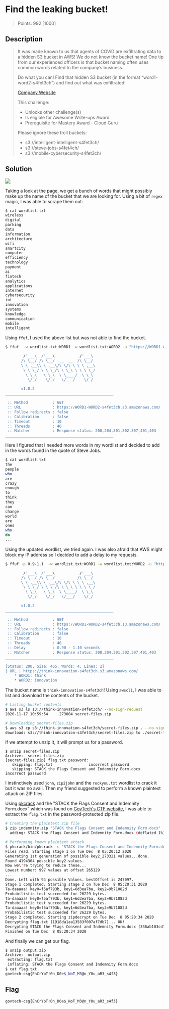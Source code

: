 # Find the leaking bucket!

> Points: 992 [1000]

## Description
> It was made known to us that agents of COViD are exfiltrating data to a hidden S3 bucket in AWS! We do not know the bucket name! One tip from our experienced officers is that bucket naming often uses common words related to the company’s business.
>
> Do what you can! Find that hidden S3 bucket (in the format “word1-word2-s4fet3ch”) and find out what was exfiltrated!
>
> [Company Website](https://d1ynvzedp0o7ys.cloudfront.net/)
>
> This challenge:
> - Unlocks other challenge(s)
> - Is eligible for Awesome Write-ups Award
> - Prerequisite for Mastery Award - Cloud Guru
>
> Please ignore these troll buckets:
> - s3://intelligent-intelligent-s4fet3ch/
> - s3://steve-jobs-s4fet4ch/
> - s3://mobile-cybersecurity-s4fet3ch/

## Solution

![](website.png)

Taking a look at the page, we get a bunch of words that might possibly make up the name of the bucket that we are looking for. Using a bit of `regex` magic, I was able to scrape them out:

```bash
$ cat wordlist.txt
wireless
digital
parking
data
information
architecture
wifi
smartcity
computer
efficiency
technology
payment
ai
fintech
analytics
applications
internet
cybersecurity
iot
innovation
systems
knowledge
communication
mobile
intelligent
```

Using `ffuf`, I used the above list but was not able to find the bucket.

```bash
$ ffuf  -w wordlist.txt:WORD1 -w wordlist.txt:WORD2 -u "https://WORD1-WORD2-s4fet3ch.s3.amazonaws.com/" -c -v   

        /'___\  /'___\           /'___\       
       /\ \__/ /\ \__/  __  __  /\ \__/       
       \ \ ,__\\ \ ,__\/\ \/\ \ \ \ ,__\      
        \ \ \_/ \ \ \_/\ \ \_\ \ \ \ \_/      
         \ \_\   \ \_\  \ \____/  \ \_\       
          \/_/    \/_/   \/___/    \/_/       

       v1.0.2
________________________________________________

 :: Method           : GET
 :: URL              : https://WORD1-WORD2-s4fet3ch.s3.amazonaws.com/
 :: Follow redirects : false
 :: Calibration      : false
 :: Timeout          : 10
 :: Threads          : 40
 :: Matcher          : Response status: 200,204,301,302,307,401,403
________________________________________________
```

Here I figured that I needed more words in my wordlist and decided to add in the words found in the quote of Steve Jobs. 

```bash
$ cat wordlist.txt
the
people
who
are
crazy
enough
to
think
they
can
change
world
are
ones
who
do
...
```

Using the updated wordlist, we tried again. I was also afraid that AWS might block my IP address so I decided to add a delay to my requests.  

```bash
$ ffuf -p 0.9-1.1  -w wordlist.txt:WORD1 -w wordlist.txt:WORD2 -u "https://WORD1-WORD2-s4fet3ch.s3.amazonaws.com/" -c -v       

        /'___\  /'___\           /'___\       
       /\ \__/ /\ \__/  __  __  /\ \__/       
       \ \ ,__\\ \ ,__\/\ \/\ \ \ \ ,__\      
        \ \ \_/ \ \ \_/\ \ \_\ \ \ \ \_/      
         \ \_\   \ \_\  \ \____/  \ \_\       
          \/_/    \/_/   \/___/    \/_/       

       v1.0.2
________________________________________________

 :: Method           : GET
 :: URL              : https://WORD1-WORD2-s4fet3ch.s3.amazonaws.com/
 :: Follow redirects : false
 :: Calibration      : false
 :: Timeout          : 10
 :: Threads          : 40
 :: Delay            : 0.90 - 1.10 seconds
 :: Matcher          : Response status: 200,204,301,302,307,401,403
________________________________________________

[Status: 200, Size: 465, Words: 4, Lines: 2]                                                                                          
| URL | https://think-innovation-s4fet3ch.s3.amazonaws.com/
    * WORD1: think
    * WORD2: innovation
```

The bucket name is `think-innovation-s4fet3ch`! Using `awscli`, I was able to list and download the contents of the bucket.

```bash
# Listing bucket contents
$ aws s3 ls s3://think-innovation-s4fet3ch/ --no-sign-request
2020-11-17 10:59:54     273804 secret-files.zip

# Downloading secret-files.zip
$ aws s3 cp s3://think-innovation-s4fet3ch/secret-files.zip . --no-sign-request
download: s3://think-innovation-s4fet3ch/secret-files.zip to ./secret-files.zip
```

If we attempt to unzip it, it will prompt us for a password.

```
$ unzip secret-files.zip
Archive:  secret-files.zip
[secret-files.zip] flag.txt password: 
   skipping: flag.txt                incorrect password
   skipping: STACK the Flags Consent and Indemnity Form.docx  incorrect password
```

I instinctively used `john`, `zip2john` and the `rockyou.txt` wordlist to crack it but it was no avail. Then my friend suggested to perform a known plaintext attack on ZIP files. 

Using [pkcrack](https://github.com/keyunluo/pkcrack) and the "STACK the Flags Consent and Indemnity Form.docx" which was found on [GovTech's CTF website](https://ctf.tech.gov.sg/files/STACK%20the%20Flags%20Consent%20and%20Indemnity%20Form.docx), I was able to extract the `flag.txt` in the password-protected zip file.

```bash
# Creating the plaintext zip file
$ zip indemnity.zip "STACK the Flags Consent and Indemnity Form.docx"
  adding: STACK the Flags Consent and Indemnity Form.docx (deflated 1%)

# Performing known plaintext attack
$ pkcrack/bin/pkcrack -c "STACK the Flags Consent and Indemnity Form.docx" -p "STACK the Flags Consent and Indemnity Form.docx" -C secret-files.zip -P indemnity.zip -d output.zip
Files read. Starting stage 1 on Tue Dec  8 05:20:12 2020
Generating 1st generation of possible key2_273321 values...done.
Found 4194304 possible key2-values.
Now we\'re trying to reduce these...
Lowest number: 997 values at offset 265129
...
Done. Left with 94 possible Values. bestOffset is 247097.
Stage 1 completed. Starting stage 2 on Tue Dec  8 05:20:31 2020
Ta-daaaaa! key0=f5af793b, key1=6d3ea7ba, key2=9b71082d
Probabilistic test succeeded for 26229 bytes.
Ta-daaaaa! key0=f5af793b, key1=6d3ea7ba, key2=9b71082d
Probabilistic test succeeded for 26229 bytes.
Ta-daaaaa! key0=f5af793b, key1=6d3ea7ba, key2=9b71082d
Probabilistic test succeeded for 26229 bytes.
Stage 2 completed. Starting zipdecrypt on Tue Dec  8 05:20:34 2020
Decrypting flag.txt (1918da1aa13583f007af7db7)... OK!
Decrypting STACK the Flags Consent and Indemnity Form.docx (336ab103cd78d1b9756efc91)... OK!
Finished on Tue Dec  8 05:20:34 2020
```

And finally we can get our flag.

```bash 
$ unzip output.zip
Archive:  output.zip
 extracting: flag.txt                
 inflating: STACK the Flags Consent and Indemnity Form.docx
$ cat flag.txt
govtech-csg{EnCrYpT!0n_D0e$_NoT_M3@n_Y0u_aR3_s4f3} 
```

## Flag
`govtech-csg{EnCrYpT!0n_D0e$_NoT_M3@n_Y0u_aR3_s4f3}`